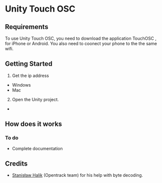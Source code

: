 Unity Touch OSC
=================



Requirements
----------

To use Unity Touch OSC, you need to download the application TouchOSC , for iPhone or Android.
You also need to  coonect your phone to the the same wifi.


Getting Started
-------------

 1. Get the ip address
* Windows
* Mac

2. Open the Unity project.
* 


How does it works
------------------


### To do

* Complete documentation

Credits
-------
* [Stanisław Halik](https://github.com/sthalik) (Opentrack team) for his help with byte decoding.
